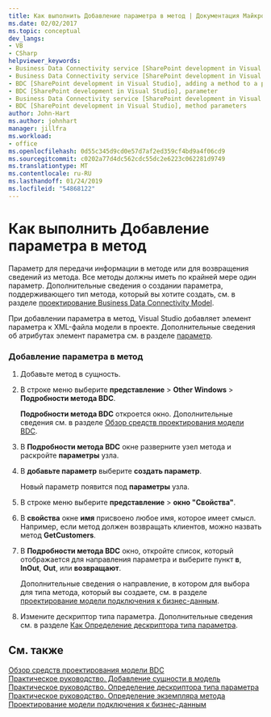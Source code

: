```yaml
---
title: Как выполнить Добавление параметра в метод | Документация Майкрософт
ms.date: 02/02/2017
ms.topic: conceptual
dev_langs:
- VB
- CSharp
helpviewer_keywords:
- Business Data Connectivity service [SharePoint development in Visual Studio], adding a method to a parameter
- Business Data Connectivity service [SharePoint development in Visual Studio], parameter
- BDC [SharePoint development in Visual Studio], adding a method to a parameter
- BDC [SharePoint development in Visual Studio], parameter
- Business Data Connectivity service [SharePoint development in Visual Studio], method parameters
- BDC [SharePoint development in Visual Studio], method parameters
author: John-Hart
ms.author: johnhart
manager: jillfra
ms.workload:
- office
ms.openlocfilehash: 0d55c345d9cd0e57d7af2ed359cf4bd9a4f06cd9
ms.sourcegitcommit: c0202a77d4dc562cdc55dc2e6223c062281d9749
ms.translationtype: MT
ms.contentlocale: ru-RU
ms.lasthandoff: 01/24/2019
ms.locfileid: "54868122"
---
```

# <a name="how-to-add-a-parameter-to-a-method"></a>Как выполнить Добавление параметра в метод
  Параметр для передачи информации в методе или для возвращения сведений из метода. Все методы должны иметь по крайней мере один параметр. Дополнительные сведения о создании параметра, поддерживающего тип метода, который вы хотите создать, см. в разделе [проектирование Business Data Connectivity Model](../sharepoint/designing-a-business-data-connectivity-model.md).  
  
 При добавлении параметра в метод, Visual Studio добавляет элемент параметра к XML-файла модели в проекте. Дополнительные сведения об атрибутах элемент параметра см. в разделе [параметр](http://go.microsoft.com/fwlink/?LinkId=169284).  
  
### <a name="to-add-a-parameter-to-a-method"></a>Добавление параметра в метод  
  
1.  Добавьте метод в сущность.  
  
2.  В строке меню выберите **представление** > **Other Windows** > **Подробности метода BDC**.  
  
     **Подробности метода BDC** откроется окно. Дополнительные сведения см. в разделе [Обзор средств проектирования модели BDC](../sharepoint/bdc-model-design-tools-overview.md).  
  
3.  В **Подробности метода BDC** окне разверните узел метода и раскройте **параметры** узла.  
  
4.  В **добавьте параметр** выберите **создать параметр**.  
  
     Новый параметр появится под **параметры** узла.  
  
5.  В строке меню выберите **представление** > **окно "Свойства"**.  
  
6.  В **свойства** окне **имя** присвоено любое имя, которое имеет смысл. Например, если метод должен возвращать клиентов, можно назвать метод **GetCustomers**.  
  
7.  В **Подробности метода BDC** окно, откройте список, который отображается для направления параметра и выберите пункт **в**, **InOut**, **Out**, или **возвращают**.  
  
     Дополнительные сведения о направление, в котором для выбора для типа метода, который вы создаете, см. в разделе [проектирование модели подключения к бизнес-данным](../sharepoint/designing-a-business-data-connectivity-model.md).  
  
8.  Измените дескриптор типа параметра. Дополнительные сведения см. в разделе [Как Определение дескриптора типа параметра](../sharepoint/how-to-define-the-type-descriptor-of-a-parameter.md).  
  
## <a name="see-also"></a>См. также
 [Обзор средств проектирования модели BDC](../sharepoint/bdc-model-design-tools-overview.md)   
 [Практическое руководство. Добавление сущности в модель](../sharepoint/how-to-add-an-entity-to-a-model.md)   
 [Практическое руководство. Определение дескриптора типа параметра](../sharepoint/how-to-define-the-type-descriptor-of-a-parameter.md)   
 [Практическое руководство. Определение экземпляра метода](../sharepoint/how-to-define-a-method-instance.md)   
 [Проектирование модели подключения к бизнес-данным](../sharepoint/designing-a-business-data-connectivity-model.md)  
